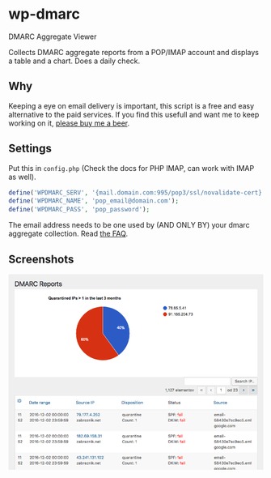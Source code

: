 # wp-dmarc
DMARC Aggregate Viewer

Collects DMARC aggregate reports from a POP/IMAP account and displays a table and a chart.
Does a daily check.

## Why
Keeping a eye on email delivery is important, this script is a free and easy alternative to the paid services.
If you find this usefull and want me to keep working on it, [please buy me a beer](https://www.paypal.com/cgi-bin/webscr?cmd=_s-xclick&hosted_button_id=QP69FUSN3LNY6).


## Settings
Put this in `config.php` (Check the docs for PHP IMAP, can work with IMAP as well).
```PHP
define('WPDMARC_SERV', '{mail.domain.com:995/pop3/ssl/novalidate-cert}');
define('WPDMARC_NAME', 'pop_email@domain.com');
define('WPDMARC_PASS', 'pop_password');

```

The email address needs to be one used by (AND ONLY BY) your dmarc aggregate collection. Read [the FAQ](https://dmarc.org/wiki/FAQ#When_can_I_expect_to_receive_my_first_aggregate_report.3F).

## Screenshots
![Screnshot](/assets/screenshot.png?raw=true "Screenshot")
